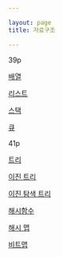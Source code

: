 ```yaml
---

layout: page
title: 자료구조

---
```



39p

[배열](배열.md)

[리스트](리스트.md)

[스택](스택.md)

[큐](큐.md)

41p

[트리](트리.md)

[이진 트리](이진-트리.md)

[이진 탐색 트리](이진-탐색-트리.md)

[해시함수](해시함수.md)

[해시 맵](해시-맵.md)

[비트맵](비트맵.md)
